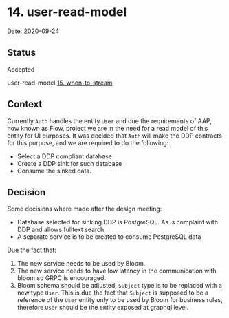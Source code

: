 # 14. user-read-model

Date: 2020-09-24

## Status

Accepted

user-read-model [15. when-to-stream](0015-when-to-stream.md)

## Context

Currently `Auth` handles the entity `User` and due the requirements of AAP, now known as Flow, project we are in the need for a read model of this entity for UI purposes.
It was decided that `Auth` will make the DDP contracts for this purpose, and we are required to do the following:

* Select a DDP compliant database
* Create a DDP sink for such database
* Consume the sinked data.


## Decision

Some decisions where made after the design meeting:

* Database selected for sinking DDP is PostgreSQL. As is complaint with DDP and allows fulltext search.
* A separate service is to be created to consume PostgreSQL data

Due the fact that:

1. The new service needs to be used by Bloom.
2. The new service needs to have low latency in the communication with bloom so GRPC is encouraged.
3. Bloom schema should be adjusted, `Subject` type is to be replaced with a new type `User`. This is due the fact that `Subject` is supposed to be a reference of the `User` entity only to be used by Bloom for business rules, therefore `User` should be the entity exposed at graphql level.

